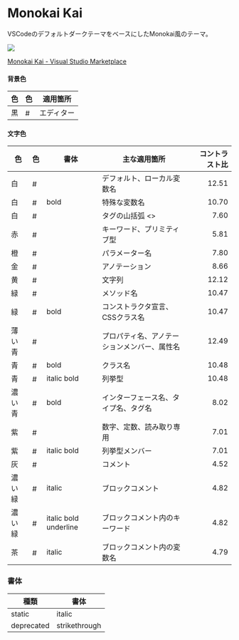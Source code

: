 # Monokai Kai

VSCodeのデフォルトダークテーマをベースにしたMonokai風のテーマ。

![](https://vsmarketplacebadge.apphb.com/version/shiguruikai.monokai-kai.svg)

[Monokai Kai - Visual Studio Marketplace](https://marketplace.visualstudio.com/items?itemName=shiguruikai.monokai-kai)

#### 背景色

| 色  | 色                                                                                          | 適用箇所   |
| --- | ------------------------------------------------------------------------------------------- | ---------- |
| 黒  | <img alt="#1e1e1e" src="https://placehold.jp/1e1e1e/1e1e1e/1x1.png" width="16" height="16"> | エディター |

#### 文字色
| 色     | 色                                                                                          | 書体                  | 主な適用箇所                                 | コントラスト比 |
| ------ | ------------------------------------------------------------------------------------------- | --------------------- | -------------------------------------------- | -------------: |
| 白     | <img alt="#dfdfdf" src="https://placehold.jp/dfdfdf/dfdfdf/1x1.png" width="16" height="16"> |                       | デフォルト、ローカル変数名                   |          12.51 |
| 白     | <img alt="#cfcfcf" src="https://placehold.jp/cfcfcf/cfcfcf/1x1.png" width="16" height="16"> | bold                  | 特殊な変数名                                 |          10.70 |
| 白     | <img alt="#afafaf" src="https://placehold.jp/cfcfcf/cfcfcf/1x1.png" width="16" height="16"> |                       | タグの山括弧 <>                                |           7.60 |
| 赤     | <img alt="#ff6188" src="https://placehold.jp/ff6188/ff6188/1x1.png" width="16" height="16"> |                       | キーワード、プリミティブ型                   |           5.81 |
| 橙     | <img alt="#fc9867" src="https://placehold.jp/fc9867/fc9867/1x1.png" width="16" height="16"> |                       | パラメーター名                               |           7.80 |
| 金     | <img alt="#e6b422" src="https://placehold.jp/e6b422/e6b422/1x1.png" width="16" height="16"> |                       | アノテーション                               |           8.66 |
| 黄     | <img alt="#ffd866" src="https://placehold.jp/ffd866/ffd866/1x1.png" width="16" height="16"> |                       | 文字列                                       |          12.12 |
| 緑     | <img alt="#a9dc76" src="https://placehold.jp/a9dc76/a9dc76/1x1.png" width="16" height="16"> |                       | メソッド名                                   |          10.47 |
| 緑     | <img alt="#a9dc76" src="https://placehold.jp/a9dc76/a9dc76/1x1.png" width="16" height="16"> | bold                  | コンストラクタ宣言、CSSクラス名              |          10.47 |
| 薄い青 | <img alt="#ace8ff" src="https://placehold.jp/ace8ff/ace8ff/1x1.png" width="16" height="16"> |                       | プロパティ名、アノテーションメンバー、属性名 |          12.49 |
| 青     | <img alt="#78dce8" src="https://placehold.jp/78dce8/78dce8/1x1.png" width="16" height="16"> | bold                  | クラス名                                     |          10.48 |
| 青     | <img alt="#78dce8" src="https://placehold.jp/78dce8/78dce8/1x1.png" width="16" height="16"> | italic bold           | 列挙型                                       |          10.48 |
| 濃い青 | <img alt="#30c0ff" src="https://placehold.jp/30c0ff/30c0ff/1x1.png" width="16" height="16"> | bold                  | インターフェース名、タイプ名、タグ名         |           8.02 |
| 紫     | <img alt="#ab9df2" src="https://placehold.jp/ab9df2/ab9df2/1x1.png" width="16" height="16"> |                       | 数字、定数、読み取り専用                     |           7.01 |
| 紫     | <img alt="#ab9df2" src="https://placehold.jp/ab9df2/ab9df2/1x1.png" width="16" height="16"> | italic bold           | 列挙型メンバー                               |           7.01 |
| 灰     | <img alt="#858585" src="https://placehold.jp/858585/858585/1x1.png" width="16" height="16"> |                       | コメント                                     |           4.52 |
| 濃い緑 | <img alt="#629755" src="https://placehold.jp/629755/629755/1x1.png" width="16" height="16"> | italic                | ブロックコメント                             |           4.82 |
| 濃い緑 | <img alt="#629755" src="https://placehold.jp/629755/629755/1x1.png" width="16" height="16"> | italic bold underline | ブロックコメント内のキーワード               |           4.82 |
| 茶     | <img alt="#aa8257" src="https://placehold.jp/aa8257/aa8257/1x1.png" width="16" height="16"> | italic                | ブロックコメント内の変数名                   |           4.79 |

### 書体

| 種類       | 書体          |
| ---------- | ------------- |
| static     | italic        |
| deprecated | strikethrough |

